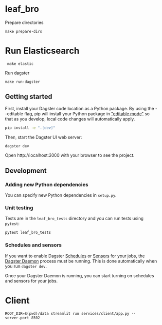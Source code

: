 # leaf_bro

Prepare directories
```shell
make prepare-dirs
```

# Run Elasticsearch

```shell
 make elastic
```

Run dagster
```shell
make run-dagster
```

## Getting started

First, install your Dagster code location as a Python package. By using the --editable flag, pip will install your Python package in ["editable mode"](https://pip.pypa.io/en/latest/topics/local-project-installs/#editable-installs) so that as you develop, local code changes will automatically apply.

```bash
pip install -e ".[dev]"
```

Then, start the Dagster UI web server:

```bash
dagster dev
```

Open http://localhost:3000 with your browser to see the project.


## Development

### Adding new Python dependencies

You can specify new Python dependencies in `setup.py`.

### Unit testing

Tests are in the `leaf_bro_tests` directory and you can run tests using `pytest`:

```bash
pytest leaf_bro_tests
```

### Schedules and sensors

If you want to enable Dagster [Schedules](https://docs.dagster.io/concepts/partitions-schedules-sensors/schedules) or [Sensors](https://docs.dagster.io/concepts/partitions-schedules-sensors/sensors) for your jobs, the [Dagster Daemon](https://docs.dagster.io/deployment/dagster-daemon) process must be running. This is done automatically when you run `dagster dev`.

Once your Dagster Daemon is running, you can start turning on schedules and sensors for your jobs.

# Client

```shell
ROOT_DIR=$(pwd)/data streamlit run services/client/app.py --server.port 8502
```